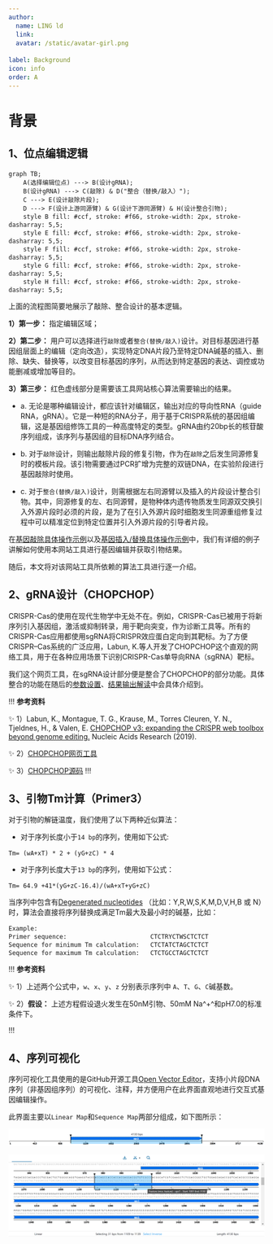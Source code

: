 ```yaml
---
author:
  name: LING ld
  link: 
  avatar: /static/avatar-girl.png

label: Background
icon: info
order: A
---
```


# 背景

## 1、位点编辑逻辑

```mermaid
graph TB;
	A(选择编辑位点) ---> B(设计gRNA);
	B(设计gRNA) ---> C(敲除) & D("整合（替换/敲入）"); 
	C ---> E(设计敲除片段);
	D ---> F(设计上游同源臂) & G(设计下游同源臂) & H(设计整合引物);
	style B fill: #ccf, stroke: #f66, stroke-width: 2px, stroke-dasharray: 5,5;
	style E fill: #ccf, stroke: #f66, stroke-width: 2px, stroke-dasharray: 5,5;
	style F fill: #ccf, stroke: #f66, stroke-width: 2px, stroke-dasharray: 5,5;
	style G fill: #ccf, stroke: #f66, stroke-width: 2px, stroke-dasharray: 5,5;
	style H fill: #ccf, stroke: #f66, stroke-width: 2px, stroke-dasharray: 5,5;
```

上面的流程图简要地展示了敲除、整合设计的基本逻辑。

**1）第一步：** 指定编辑区域；

**2）第二步：** 用户可以选择进行`敲除`或者`整合(替换/敲入)`设计。对目标基因进行基因组层面上的编辑（定向改造），实现特定DNA片段乃至特定DNA碱基的插入、删除、缺失、替换等，以改变目标基因的序列，从而达到特定基因的表达、调控或功能删减或增加等目的。

**3）第三步：** 红色虚线部分是需要该工具网站核心算法需要输出的结果。

- a. 无论是哪种编辑设计，都应该针对编辑区，输出对应的导向性RNA（guide RNA，gRNA）。它是一种短的RNA分子，用于基于CRISPR系统的基因组编辑，这是基因组修饰工具的一种高度特定的类型。gRNA由约20bp长的核苷酸序列组成，该序列与基因组的目标DNA序列结合。

- b. 对于`敲除`设计，则输出敲除片段的修复引物，作为在`敲除`之后发生同源修复时的模板片段。该引物需要通过PCR扩增为完整的双链DNA，在实验阶段进行基因敲除时使用。

- c. 对于`整合(替换/敲入)`设计，则需根据左右同源臂以及插入的片段设计整合引物。其中，同源修复的左、右同源臂，是物种体内遗传物质发生同源双交换引入外源片段时必须的片段，是为了在引入外源片段时细胞发生同源重组修复过程中可以精准定位到特定位置并引入外源片段的引导者片段。

在[基因敲除具体操作示例](/instruction/Knock-Out.md)以及[基因插入/替换具体操作示例](/instruction/Knock-Insert.md)中，我们有详细的例子讲解如何使用本网站工具进行基因编辑并获取引物结果。

随后，本文将对该网站工具所依赖的算法工具进行逐一介绍。

## 2、gRNA设计（CHOPCHOP） 

CRISPR-Cas的使用在现代生物学中无处不在。例如，CRISPR-Cas已被用于将新序列引入基因组，激活或抑制转录，用于靶向突变，作为诊断工具等。所有的CRISPR-Cas应用都使用sgRNA将CRISPR效应蛋白定向到其靶标。为了方便CRISPR–Cas系统的广泛应用，Labun, K.等人开发了CHOPCHOP这个直观的网络工具，用于在各种应用场景下识别CRISPR-Cas单导向RNA（sgRNA）靶标。

我们这个网页工具，在sgRNA设计部分便是整合了CHOPCHOP的部分功能。具体整合的功能在随后的[参数设置](/instruction/Parameters.md)、[结果输出解读](/instruction/Results.md)中会具体介绍到。

!!! **参考资料**

:sparkles: 1）Labun, K., Montague, T. G., Krause, M., Torres Cleuren, Y. N., Tjeldnes, H., & Valen, E. [CHOPCHOP v3: expanding the CRISPR web toolbox beyond genome editing.](https://academic.oup.com/nar/article/47/W1/W171/5491735) Nucleic Acids Research (2019).

:sparkles: 2）[CHOPCHOP网页工具](http://chopchop.cbu.uib.no/)

:sparkles: 3）[CHOPCHOP源码](https://bitbucket.org/valenlab/chopchop/src/master/)
!!!

## 3、引物Tm计算（Primer3）

对于引物的解链温度，我们使用了以下两种近似算法：

* 对于序列长度小于`14 bp`的序列，使用如下公式:

```
Tm= (wA+xT) * 2 + (yG+zC) * 4
```

* 对于序列长度大于`13 bp`的序列，使用如下公式：

```
Tm= 64.9 +41*(yG+zC-16.4)/(wA+xT+yG+zC)
```

当序列中包含有[Degenerated nucleotides](http://www.bioinformatics.org/sms/iupac.html) （比如：Y,R,W,S,K,M,D,V,H,B 或 N）时，算法会直接将序列替换成满足Tm最大及最小时的碱基，比如：

```
Example:
Primer sequence:                       CTCTRYCTWSCTCTCT
Sequence for minimum Tm calculation:   CTCTATCTAGCTCTCT
Sequence for maximum Tm calculation:   CTCTGCCTAGCTCTCT
```

!!! **参考资料**

:sparkles: 1）上述两个公式中，`w`、`x`、`y`、`z` 分别表示序列中 `A`、`T`、`G`、`C`碱基数。

:sparkles: 2）**假设：** 上述方程假设退火发生在50nM引物、50mM Na^+^和pH7.0的标准条件下。

!!!

## 4、序列可视化

序列可视化工具使用的是GitHub开源工具[Open Vector Editor](https://github.com/TeselaGen/openVectorEditor)，支持小片段DNA序列（非基因组序列）的可视化、注释，并方便用户在此界面直观地进行交互式基因编辑操作。

此界面主要以`Linear Map`和`Sequence Map`两部分组成，如下图所示：

![Linear Map：以线性矩形、线性箭头、文字等信息展示DNA序列中被注释的功能片段。](../static/linear-map.png)


![Sequence Map：将DNA序列展示到具体碱基对级别。](../static/sequence-map.png)
